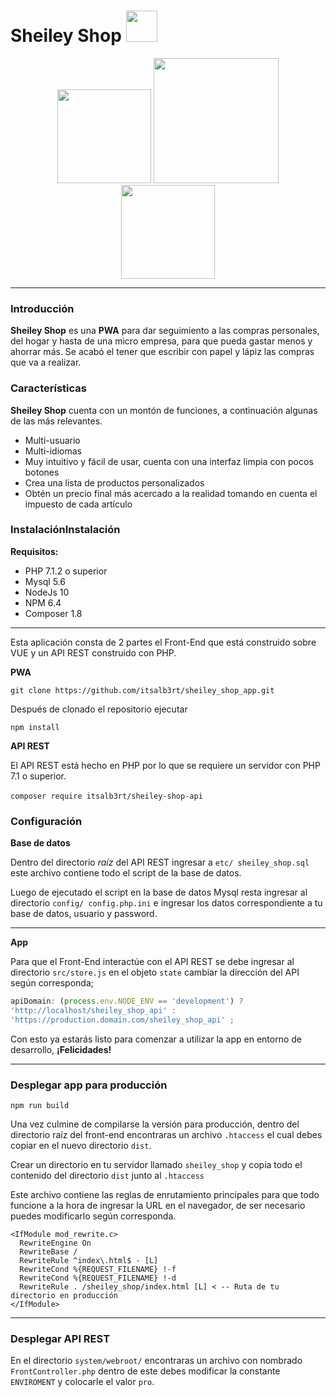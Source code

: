 # Sheiley Shop <img src="https://user-images.githubusercontent.com/3104648/28351989-7f68389e-6c4b-11e7-9bf2-e9fcd4977e7a.png" width="50"/>
</div>
<center>
<img src="https://i.imgur.com/UqnVH51.png" width="150" />
<img src="https://i.imgur.com/nLCoQRr.png" width="200" />
<img src="https://i.imgur.com/0gXjfy9.png" width="150" />
</center>

---

### Introducción

**Sheiley Shop** es una **PWA**  para dar seguimiento a las compras personales, del hogar y hasta de una micro empresa, para que pueda gastar menos y ahorrar más. Se acabó el tener que escribir con papel y lápiz las compras que va a realizar.

### Características

**Sheiley Shop** cuenta con un montón de funciones, a continuación algunas de las más relevantes.

- Multi-usuario
- Multi-idiomas
- Muy intuitivo y fácil de usar, cuenta con una interfaz limpia con pocos botones
- Crea una lista de productos personalizados
- Obtén un precio final más acercado a la realidad tomando en cuenta el impuesto de cada artículo

### InstalaciónInstalación 

**Requisitos:**
- PHP 7.1.2 o superior
- Mysql 5.6
- NodeJs 10
- NPM 6.4
- Composer 1.8

---
Esta aplicación consta de 2 partes el Front-End que está construido sobre VUE y un API REST construido con PHP.


**PWA**

`git clone https://github.com/itsalb3rt/sheiley_shop_app.git`

Después de clonado el repositorio ejecutar 

`npm install `

**API REST**

El API REST está hecho en PHP por lo que se requiere un servidor con PHP 7.1 o superior.

`composer require itsalb3rt/sheiley-shop-api`
 
### Configuración

**Base de datos**

Dentro del directorio *raíz* del API REST ingresar a `etc/ sheiley_shop.sql` este archivo contiene todo el script de la base de datos.

Luego de ejecutado el script en la base de datos Mysql resta ingresar al directorio
`config/ config.php.ini` e ingresar los datos correspondiente a tu base de datos, usuario y password.

---

**App**

Para que el Front-End interactúe con el API REST se debe ingresar al directorio `src/store.js` en el objeto `state` cambiar la dirección del API según corresponda;

```javascript
apiDomain: (process.env.NODE_ENV == 'development') ?
'http://localhost/sheiley_shop_api' : 
'https://production.domain.com/sheiley_shop_api' ;

```
Con esto ya estarás listo para comenzar a utilizar la app en entorno de desarrollo, **¡Felicidades!**

---

### Desplegar app para producción

`npm run build`

Una vez culmine de compilarse la versión para producción, dentro del directorio raíz del front-end encontraras un archivo `.htaccess` el cual debes copiar en el nuevo directorio `dist`.

Crear un directorio en tu servidor llamado `sheiley_shop` y copia todo el contenido del directorio `dist` junto al `.htaccess`

Este archivo contiene las reglas de enrutamiento principales para que todo funcione a la hora de ingresar la URL en el navegador, de ser necesario puedes modificarlo según corresponda.

```
<IfModule mod_rewrite.c>
  RewriteEngine On
  RewriteBase /
  RewriteRule ^index\.html$ - [L]
  RewriteCond %{REQUEST_FILENAME} !-f
  RewriteCond %{REQUEST_FILENAME} !-d
  RewriteRule . /sheiley_shop/index.html [L] < -- Ruta de tu directorio en producción
</IfModule>
```

---

### Desplegar API REST

En el directorio `system/webroot/` encontraras un archivo con nombrado `FrontController.php` dentro de este debes modificar la constante `ENVIROMENT` y colocarle el valor `pro`.
